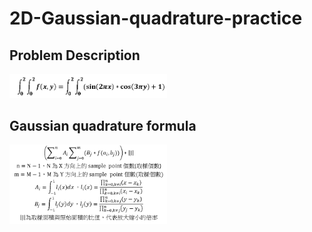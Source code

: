 # 2D-Gaussian-quadrature-practice

## Problem Description
<img src="README_IMG/problem.png" width="50%">

## Gaussian quadrature formula
<img src="README_IMG/formula.png" width="50%">
